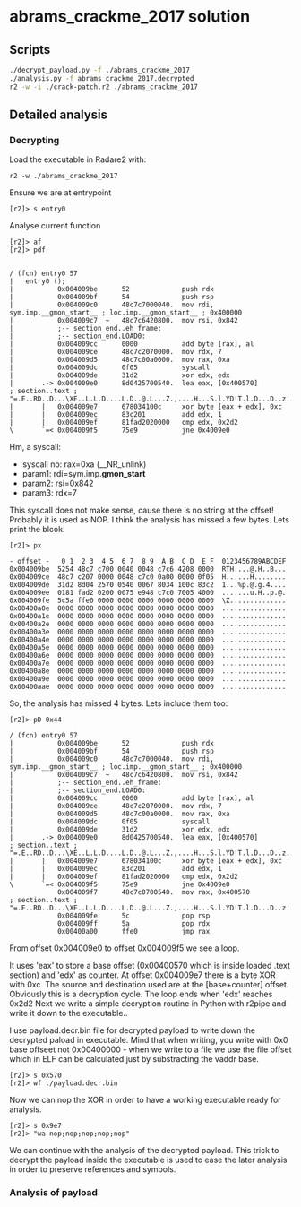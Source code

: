 # abrams_crackme_2017 solution

## Scripts

```bash
./decrypt_payload.py -f ./abrams_crackme_2017
./analysis.py -f abrams_crackme_2017.decrypted
r2 -w -i ./crack-patch.r2 ./abrams_crackme_2017
```

## Detailed analysis

### Decrypting

Load the executable in Radare2 with:

```
r2 -w ./abrams_crackme_2017
```

Ensure we are at entrypoint

```
[r2]> s entry0
```

Analyse current function

```
[r2]> af
[r2]> pdf


/ (fcn) entry0 57
|   entry0 ();
|           0x004009be      52             push rdx
|           0x004009bf      54             push rsp
|           0x004009c0      48c7c7000040.  mov rdi, sym.imp.__gmon_start__ ; loc.imp.__gmon_start__ ; 0x400000
|           0x004009c7  ~   48c7c6420800.  mov rsi, 0x842
|           ;-- section_end..eh_frame:
|           ;-- section_end.LOAD0:
|           0x004009cc      0000           add byte [rax], al
|           0x004009ce      48c7c2070000.  mov rdx, 7
|           0x004009d5      48c7c00a0000.  mov rax, 0xa
|           0x004009dc      0f05           syscall
|           0x004009de      31d2           xor edx, edx
|       .-> 0x004009e0      8d0425700540.  lea eax, [0x400570]         ; section..text ; "=.E..RD..D...\XE..L.L.D....L.D..@.L...Z.,....H...S.l.YD!T.l.D...D..z......D..x.Q.T.l...j........Q...L.j".........T.l.YD..T.l.D...D..D..D..3D..D..x......D..x.Q.T.l......Q.j..H...1=.,..y.YD...b...Q....,......L....l.D.3.y...........D..x.YD....Q.v...YD..D.............D.........X.L......D............D...........D..."
|       |   0x004009e7      678034100c     xor byte [eax + edx], 0xc
|       |   0x004009ec      83c201         add edx, 1
|       |   0x004009ef      81fad2020000   cmp edx, 0x2d2
\       `=< 0x004009f5      75e9           jne 0x4009e0
```

Hm, a syscall:
* syscall no: rax=0xa (__NR_unlink)
* param1: rdi=sym.imp.__gmon_start__
* param2: rsi=0x842
* param3: rdx=7

This syscall does not make sense, cause there is no string at the offset!
Probably it is used as NOP.
I think the analysis has missed a few bytes. Lets print the blcok:

```
[r2]> px

- offset -   0 1  2 3  4 5  6 7  8 9  A B  C D  E F  0123456789ABCDEF
0x004009be  5254 48c7 c700 0040 0048 c7c6 4208 0000  RTH....@.H..B...
0x004009ce  48c7 c207 0000 0048 c7c0 0a00 0000 0f05  H......H........
0x004009de  31d2 8d04 2570 0540 0067 8034 100c 83c2  1...%p.@.g.4....
0x004009ee  0181 fad2 0200 0075 e948 c7c0 7005 4000  .......u.H..p.@.
0x004009fe  5c5a ffe0 0000 0000 0000 0000 0000 0000  \Z..............
0x00400a0e  0000 0000 0000 0000 0000 0000 0000 0000  ................
0x00400a1e  0000 0000 0000 0000 0000 0000 0000 0000  ................
0x00400a2e  0000 0000 0000 0000 0000 0000 0000 0000  ................
0x00400a3e  0000 0000 0000 0000 0000 0000 0000 0000  ................
0x00400a4e  0000 0000 0000 0000 0000 0000 0000 0000  ................
0x00400a5e  0000 0000 0000 0000 0000 0000 0000 0000  ................
0x00400a6e  0000 0000 0000 0000 0000 0000 0000 0000  ................
0x00400a7e  0000 0000 0000 0000 0000 0000 0000 0000  ................
0x00400a8e  0000 0000 0000 0000 0000 0000 0000 0000  ................
0x00400a9e  0000 0000 0000 0000 0000 0000 0000 0000  ................
0x00400aae  0000 0000 0000 0000 0000 0000 0000 0000  ................
```

So, the analysis has missed 4 bytes. Lets include them too:

```
[r2]> pD 0x44

/ (fcn) entry0 57
|           0x004009be      52             push rdx
|           0x004009bf      54             push rsp
|           0x004009c0      48c7c7000040.  mov rdi, sym.imp.__gmon_start__ ; loc.imp.__gmon_start__ ; 0x400000
|           0x004009c7  ~   48c7c6420800.  mov rsi, 0x842
|           ;-- section_end..eh_frame:
|           ;-- section_end.LOAD0:
|           0x004009cc      0000           add byte [rax], al
|           0x004009ce      48c7c2070000.  mov rdx, 7
|           0x004009d5      48c7c00a0000.  mov rax, 0xa
|           0x004009dc      0f05           syscall
|           0x004009de      31d2           xor edx, edx
|       .-> 0x004009e0      8d0425700540.  lea eax, [0x400570]         ; section..text ; "=.E..RD..D...\XE..L.L.D....L.D..@.L...Z.,....H...S.l.YD!T.l.D...D..z......D..x.Q.T.l...j........Q...L.j".........T.l.YD..T.l.D...D..D..D..3D..D..x......D..x.Q.T.l......Q.j..H...1=.,..y.YD...b...Q....,......L....l.D.3.y...........D..x.YD....Q.v...YD..D.............D.........X.L......D............D...........D.............I"
|       |   0x004009e7      678034100c     xor byte [eax + edx], 0xc
|       |   0x004009ec      83c201         add edx, 1
|       |   0x004009ef      81fad2020000   cmp edx, 0x2d2
\       `=< 0x004009f5      75e9           jne 0x4009e0
            0x004009f7      48c7c0700540.  mov rax, 0x400570           ; section..text ; "=.E..RD..D...\XE..L.L.D....L.D..@.L...Z.,....H...S.l.YD!T.l.D...D..z......D..x.Q.T.l...j........Q...L.j".........T.l.YD..T.l.D...D..D..D..3D..D..x......D..x.Q.T.l......Q.j..H...1=.,..y.YD...b...Q....,......L....l.D.3.y...........D..x.YD....Q.v...YD..D.............D.........X.L......D............D...........D.............I"
            0x004009fe      5c             pop rsp
            0x004009ff      5a             pop rdx
            0x00400a00      ffe0           jmp rax
```

From offset 0x004009e0 to offset 0x004009f5 we see a loop.

It uses 'eax' to store a base offset (0x00400570 which is inside loaded .text section)
and 'edx' as counter.
At offset 0x004009e7 there is a byte XOR with 0xc.
The source and destination used are at the [base+counter] offset.
Obviously this is a decryption cycle. The loop ends when 'edx' reaches 0x2d2
Next we write a simple decryption routine in Python with r2pipe
and write it down to the executable..

I use payload.decr.bin file for decrypted payload to write down
the decrypted paload in executable. Mind that when writing,
you write with 0x0 base offseet not 0x00400000 - when we write to a file we use the
file offset which in ELF can be calculated just by substracting the vaddr base.

```
[r2]> s 0x570
[r2]> wf ./payload.decr.bin

```

Now we can nop the XOR in order to have a
working executable ready for analysis.

```
[r2]> s 0x9e7
[r2]> "wa nop;nop;nop;nop;nop"
```

We can continue with the analysis of the decrypted payload. This trick to decrypt
the payload inside the executable is used to ease the later analysis in order to 
preserve references and symbols.

### Analysis of payload
